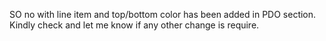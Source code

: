 SO no with line item and top/bottom color has been added in PDO section. Kindly check and let me know if any other change is require.
